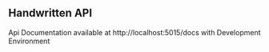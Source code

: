 ## Handwritten API

Api Documentation available at http://localhost:5015/docs with Development Environment